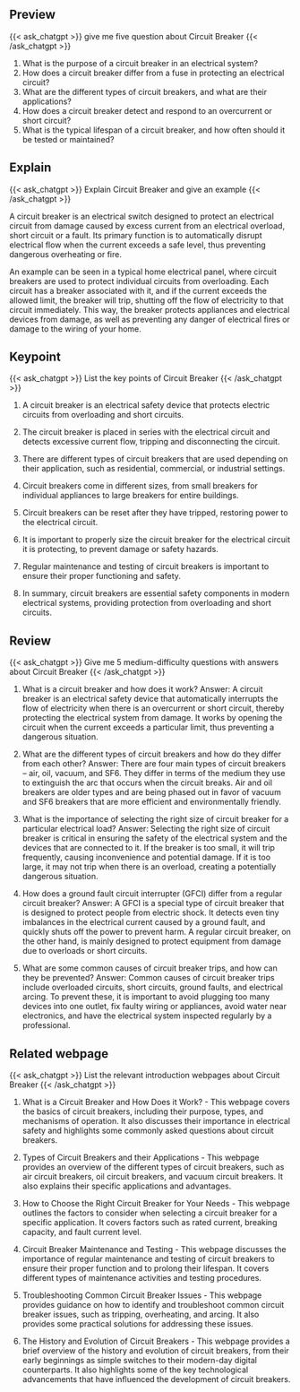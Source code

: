 ## Preview
{{< ask_chatgpt >}}
give me five question about Circuit Breaker
{{< /ask_chatgpt >}}



1. What is the purpose of a circuit breaker in an electrical system?
2. How does a circuit breaker differ from a fuse in protecting an electrical circuit?
3. What are the different types of circuit breakers, and what are their applications?
4. How does a circuit breaker detect and respond to an overcurrent or short circuit?
5. What is the typical lifespan of a circuit breaker, and how often should it be tested or maintained?   

## Explain
{{< ask_chatgpt >}}
Explain Circuit Breaker and give an example
{{< /ask_chatgpt >}}



A circuit breaker is an electrical switch designed to protect an electrical circuit from damage caused by excess current from an electrical overload, short circuit or a fault. Its primary function is to automatically disrupt electrical flow when the current exceeds a safe level, thus preventing dangerous overheating or fire. 

An example can be seen in a typical home electrical panel, where circuit breakers are used to protect individual circuits from overloading. Each circuit has a breaker associated with it, and if the current exceeds the allowed limit, the breaker will trip, shutting off the flow of electricity to that circuit immediately. This way, the breaker protects appliances and electrical devices from damage, as well as preventing any danger of electrical fires or damage to the wiring of your home.   

## Keypoint
{{< ask_chatgpt >}}
List the key points of Circuit Breaker
{{< /ask_chatgpt >}}



1. A circuit breaker is an electrical safety device that protects electric circuits from overloading and short circuits.

2. The circuit breaker is placed in series with the electrical circuit and detects excessive current flow, tripping and disconnecting the circuit.

3. There are different types of circuit breakers that are used depending on their application, such as residential, commercial, or industrial settings.

4. Circuit breakers come in different sizes, from small breakers for individual appliances to large breakers for entire buildings.

5. Circuit breakers can be reset after they have tripped, restoring power to the electrical circuit.

6. It is important to properly size the circuit breaker for the electrical circuit it is protecting, to prevent damage or safety hazards.

7. Regular maintenance and testing of circuit breakers is important to ensure their proper functioning and safety.

8. In summary, circuit breakers are essential safety components in modern electrical systems, providing protection from overloading and short circuits.   

## Review
{{< ask_chatgpt >}}
Give me 5 medium-difficulty questions with answers about Circuit Breaker
{{< /ask_chatgpt >}}



1. What is a circuit breaker and how does it work?
Answer: A circuit breaker is an electrical safety device that automatically interrupts the flow of electricity when there is an overcurrent or short circuit, thereby protecting the electrical system from damage. It works by opening the circuit when the current exceeds a particular limit, thus preventing a dangerous situation.

2. What are the different types of circuit breakers and how do they differ from each other?
Answer: There are four main types of circuit breakers – air, oil, vacuum, and SF6. They differ in terms of the medium they use to extinguish the arc that occurs when the circuit breaks. Air and oil breakers are older types and are being phased out in favor of vacuum and SF6 breakers that are more efficient and environmentally friendly.

3. What is the importance of selecting the right size of circuit breaker for a particular electrical load?
Answer: Selecting the right size of circuit breaker is critical in ensuring the safety of the electrical system and the devices that are connected to it. If the breaker is too small, it will trip frequently, causing inconvenience and potential damage. If it is too large, it may not trip when there is an overload, creating a potentially dangerous situation.

4. How does a ground fault circuit interrupter (GFCI) differ from a regular circuit breaker?
Answer: A GFCI is a special type of circuit breaker that is designed to protect people from electric shock. It detects even tiny imbalances in the electrical current caused by a ground fault, and quickly shuts off the power to prevent harm. A regular circuit breaker, on the other hand, is mainly designed to protect equipment from damage due to overloads or short circuits.

5. What are some common causes of circuit breaker trips, and how can they be prevented?
Answer: Common causes of circuit breaker trips include overloaded circuits, short circuits, ground faults, and electrical arcing. To prevent these, it is important to avoid plugging too many devices into one outlet, fix faulty wiring or appliances, avoid water near electronics, and have the electrical system inspected regularly by a professional.   

## Related webpage
{{< ask_chatgpt >}}
List the relevant introduction webpages about Circuit Breaker
{{< /ask_chatgpt >}}



1.  What is a Circuit Breaker and How Does it Work? - This webpage covers the basics of circuit breakers, including their purpose, types, and mechanisms of operation. It also discusses their importance in electrical safety and highlights some commonly asked questions about circuit breakers.

2. Types of Circuit Breakers and their Applications - This webpage provides an overview of the different types of circuit breakers, such as air circuit breakers, oil circuit breakers, and vacuum circuit breakers. It also explains their specific applications and advantages.

3. How to Choose the Right Circuit Breaker for Your Needs - This webpage outlines the factors to consider when selecting a circuit breaker for a specific application. It covers factors such as rated current, breaking capacity, and fault current level.

4. Circuit Breaker Maintenance and Testing - This webpage discusses the importance of regular maintenance and testing of circuit breakers to ensure their proper function and to prolong their lifespan. It covers different types of maintenance activities and testing procedures.

5. Troubleshooting Common Circuit Breaker Issues - This webpage provides guidance on how to identify and troubleshoot common circuit breaker issues, such as tripping, overheating, and arcing. It also provides some practical solutions for addressing these issues.

6. The History and Evolution of Circuit Breakers - This webpage provides a brief overview of the history and evolution of circuit breakers, from their early beginnings as simple switches to their modern-day digital counterparts. It also highlights some of the key technological advancements that have influenced the development of circuit breakers.   

